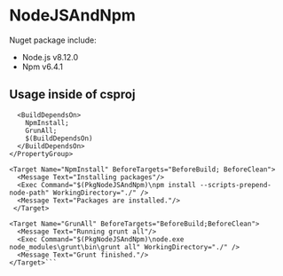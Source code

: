 # NodeJSAndNpm

Nuget package include:
- Node.js v8.12.0
- Npm v6.4.1

## Usage inside of csproj
```<PropertyGroup>
  <BuildDependsOn>
    NpmInstall;
    GrunAll;
    $(BuildDependsOn)
  </BuildDependsOn>
</PropertyGroup>

<Target Name="NpmInstall" BeforeTargets="BeforeBuild; BeforeClean">
  <Message Text="Installing packages"/>
  <Exec Command="$(PkgNodeJSAndNpm)\npm install --scripts-prepend-node-path" WorkingDirectory="./" />
  <Message Text="Packages are installed."/>
 </Target>
  
<Target Name="GrunAll" BeforeTargets="BeforeBuild;BeforeClean">
  <Message Text="Running grunt all"/>
  <Exec Command="$(PkgNodeJSAndNpm)\node.exe node_modules\grunt\bin\grunt all" WorkingDirectory="./" />
  <Message Text="Grunt finished."/>
</Target>```
